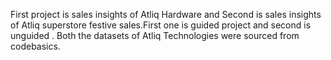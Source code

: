 First project is sales insights of Atliq Hardware and Second is sales insights of Atliq superstore festive sales.First one is guided project and second is unguided . Both the datasets of Atliq Technologies were sourced from codebasics.
